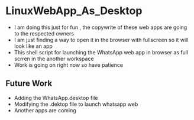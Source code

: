 # LinuxWebApp_As_Desktop
* I am doing this just for fun , the copywrite of these web apps are going to the respected owners
* I am just finding a way to open it in the browser with fullscreen so it will look like an app
* This shell script for launching the WhatsApp web app in browser as full scrren in the another workspace 
* Work is going on right now so have patience

## Future Work
* Adding the WhatsApp.desktop file 
* Modifying the .dektop file to launch whatsapp web
* Another apps are coming 
